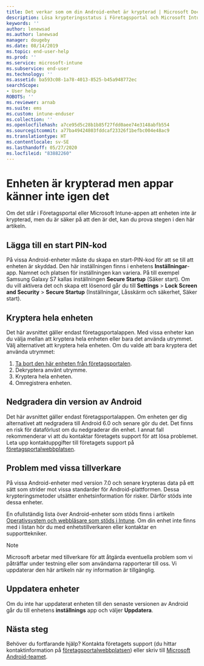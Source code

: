 ```yaml
---
title: Det verkar som om din Android-enhet är krypterad | Microsoft Docs
description: Lösa krypteringsstatus i Företagsportal och Microsoft Intune-appen
keywords: ''
author: lenewsad
ms.author: lanewsad
manager: dougeby
ms.date: 08/14/2019
ms.topic: end-user-help
ms.prod: ''
ms.service: microsoft-intune
ms.subservice: end-user
ms.technology: ''
ms.assetid: ba593c08-1a78-4013-8525-b45a948772ec
searchScope:
- User help
ROBOTS: ''
ms.reviewer: arnab
ms.suite: ems
ms.custom: intune-enduser
ms.collection: ''
ms.openlocfilehash: a7ce95d5c28b1b85f27fdd0aee74e3148abfb554
ms.sourcegitcommit: a77ba49424803fddcaf23326f1befbc004e48ac9
ms.translationtype: HT
ms.contentlocale: sv-SE
ms.lasthandoff: 05/27/2020
ms.locfileid: "83882260"
---
```

# <a name="device-encrypted-but-apps-say-otherwise"></a>Enheten är krypterad men appar känner inte igen det

Om det står i Företagsportal eller Microsoft Intune-appen att enheten inte är krypterad, men du är säker på att den är det, kan du prova stegen i den här artikeln.  

## <a name="add-a-startup-pin"></a>Lägga till en start PIN-kod

På vissa Android-enheter måste du skapa en start-PIN-kod för att se till att enheten är skyddad. Den här inställningen finns i enhetens **Inställningar**-app. Namnet och platsen för inställningen kan variera. På till exempel Samsung Galaxy S7 kallas inställningen **Secure Startup** (Säker start). Om du vill aktivera det och skapa ett lösenord går du till **Settings** > **Lock Screen and Security** > **Secure Startup** (Inställningar, Låsskärm och säkerhet, Säker start).  

## <a name="encrypt-the-entire-device"></a>Kryptera hela enheten

Det här avsnittet gäller endast företagsportalappen. Med vissa enheter kan du välja mellan att kryptera hela enheten eller bara det använda utrymmet. Välj alternativet att kryptera hela enheten. Om du valde att bara kryptera det använda utrymmet:

1. [Ta bort den här enheten från företagsportalen](unenroll-your-device-from-intune-android.md).
2. Dekryptera använt utrymme.  
3. Kryptera hela enheten.  
4. Omregistrera enheten.  

## <a name="downgrade-your-version-of-android"></a>Nedgradera din version av Android

Det här avsnittet gäller endast företagsportalappen. Om enheten ger dig alternativet att nedgradera till Android 6.0 och senare gör du det. Det finns en risk för dataförlust om du nedgraderar din enhet. I annat fall rekommenderar vi att du kontaktar företagets support för att lösa problemet. Leta upp kontaktuppgifter till företagets support på [företagsportalwebbplatsen](https://go.microsoft.com/fwlink/?linkid=2010980).  

## <a name="specific-manufacturer-issues"></a>Problem med vissa tillverkare

På vissa Android-enheter med version 7.0 och senare krypteras data på ett sätt som strider mot vissa standarder för Android-plattformen. Dessa krypteringsmetoder utsätter enhetsinformation för risker. Därför stöds inte dessa enheter.

En ofullständig lista över Android-enheter som stöds finns i artikeln [Operativsystem och webbläsare som stöds i Intune](https://docs.microsoft.com/intune/fundamentals/supported-devices-browsers#supported-samsung-knox-standard-devices). Om din enhet inte finns med i listan hör du med enhetstillverkaren eller kontaktar en supporttekniker.

> [!Note]
> Microsoft arbetar med tillverkare för att åtgärda eventuella problem som vi påträffar under testning eller som användarna rapporterar till oss. Vi uppdaterar den här artikeln när ny information är tillgänglig.

## <a name="update-devices"></a>Uppdatera enheter

Om du inte har uppdaterat enheten till den senaste versionen av Android går du till enhetens **inställnings** app och väljer **Uppdatera**.  

## <a name="next-steps"></a>Nästa steg

Behöver du fortfarande hjälp? Kontakta företagets support (du hittar kontaktinformation på [företagsportalwebbplatsen](https://go.microsoft.com/fwlink/?linkid=2010980)) eller skriv till <a href="mailto:wintunedroidfbk@microsoft.com?subject=I'm having trouble with enrolling my Android device&body=Describe the issue you're experiencing here.">Microsoft Android-teamet</a>.  
